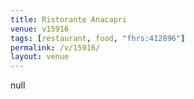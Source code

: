 ```yaml
---
title: Ristorante Anacapri
venue: v15916
tags: [restaurant, food, "fhrs:412896"]
permalink: /v/15916/
layout: venue
---
```

null